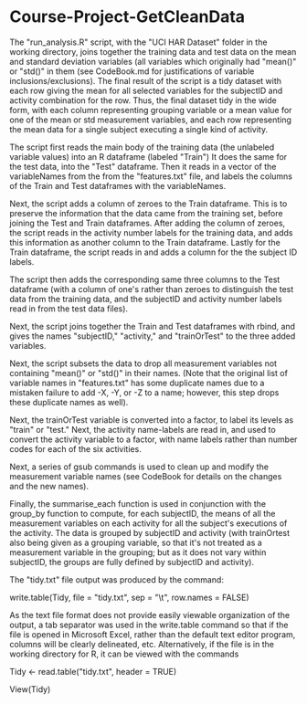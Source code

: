 # Course-Project-GetCleanData

The "run_analysis.R" script, with the "UCI HAR Dataset" folder in the working directory, joins together the training data and test data on the mean and standard deviation variables (all variables which originally had "mean()" or "std()" in them (see CodeBook.md for justifications of variable inclusions/exclusions). The final result of the script is a tidy dataset with each row giving the mean for all selected variables for the subjectID and activity combination for the row. Thus, the final dataset tidy in the wide form, with each column representing grouping variable or a mean value for one of the mean or std measurement variables, and each row representing the mean data for a single subject executing a single kind of activity.

The script first reads the main body of the training data (the unlabeled variable values) into an R dataframe (labeled "Train") It does the same for the test data, into the "Test" dataframe. Then it reads in a vector of the variableNames from the from the "features.txt" file, and labels the columns of the Train and Test dataframes with the variableNames.

Next, the script adds a column of zeroes to the Train dataframe. This is to preserve the information that the data came from the training set, before joining the Test and Train dataframes. After adding the column of zeroes, the script reads in the activity number labels for the training data, and adds this information as another column to the Train dataframe. Lastly for the Train dataframe, the script reads in and adds a column for the the subject ID labels.

The script then adds the corresponding same three columns to the Test dataframe (with a column of one's rather than zeroes to distinguish the test data from the training data, and the subjectID and activity number labels read in from the test data files).

Next, the script joins together the Train and Test dataframes with rbind, and gives the names "subjectID," "activity," and "trainOrTest" to the three added variables. 

Next, the script subsets the data to drop all measurement variables not containing "mean()" or "std()" in their names. (Note that the original list of variable names in "features.txt" has some duplicate names due to a mistaken failure to add -X, -Y, or -Z to a name; however, this step drops these duplicate names as well).

Next, the trainOrTest variable is converted into a factor, to label its levels as "train" or "test." Next, the activity name-labels are read in, and used to convert the activity variable to a factor, with name labels rather than number codes for each of the six activities.

Next, a series of gsub commands is used to clean up and modify the measurement variable names (see CodeBook for details on the changes and the new names).

Finally, the summarise_each function is used in conjunction with the group_by function to compute, for each subjectID, the means of all the measurement variables on each activity for all the subject's executions of the activity. The data is grouped by subjectID and activity (with trainOrtest also being given as a grouping variable, so that it's not treated as a measurement variable in the grouping; but as it does not vary within subjectID, the groups are fully defined by subjectID and activity).

The "tidy.txt" file output was produced by the command:

write.table(Tidy, file = "tidy.txt",  sep = "\t", row.names = FALSE)

As the text file format does not provide easily viewable organization of the output, a tab separator was used in the write.table command so that if the file is opened in Microsoft Excel, rather than the default text editor program, columns will be clearly delineated, etc. Alternatively, if the file is in the working directory for R, it can be viewed with the commands

Tidy <- read.table("tidy.txt", header = TRUE)

View(Tidy)
